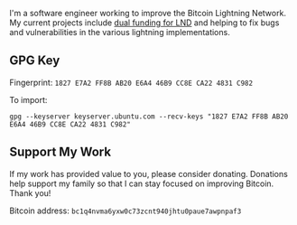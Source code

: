 I'm a software engineer working to improve the Bitcoin Lightning Network.  My
current projects include [dual funding for
LND](https://github.com/lightningnetwork/lnd/issues/6569) and helping to fix
bugs and vulnerabilities in the various lightning implementations.

## GPG Key

Fingerprint: `1827 E7A2 FF8B AB20 E6A4 46B9 CC8E CA22 4831 C982`

To import:

```shell
gpg --keyserver keyserver.ubuntu.com --recv-keys "1827 E7A2 FF8B AB20 E6A4 46B9 CC8E CA22 4831 C982"
```

## Support My Work

If my work has provided value to you, please consider donating.  Donations help
support my family so that I can stay focused on improving Bitcoin.  Thank you!

Bitcoin address: `bc1q4nvma6yxw0c73zcnt940jhtu0paue7awpnpaf3`
